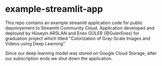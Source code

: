 # example-streamlit-app
This repo contains an example streamlit application code for public depoloyement to Streamlit Community Cloud.
Application developed and deployed by Hüseyin ARSLAN and Enes GÜLER (@GulerEnes) for graduation project which titled "Colorization of Gray-Scale Images and Videos using Deep Learning"

Since our deep learning model was stored on Google Cloud Storage, after our subscription ends we shut down the application.
